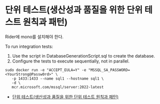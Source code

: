 # 단위 테스트(생산성과 품질을 위한 단위 테스트 원칙과 패턴)

Rider에 mono를 설치해야 한다.

To run integration tests:

1. Use the script in DatabaseGenerationScript.sql to create the database.
2. Configure the tests to execute sequentially, not in parallel.

```
sudo docker run -e "ACCEPT_EULA=Y" -e "MSSQL_SA_PASSWORD=<YourStrong@Passw0rd>" \
   -p 1433:1433 --name sql1 --hostname sql1 \
   -d \
   mcr.microsoft.com/mssql/server:2022-latest
````

* [단위 테스트(생산성과 품질을 위한 단위 테스트 원칙과 패턴)](http://www.acornpub.co.kr/book/unit-testing)
